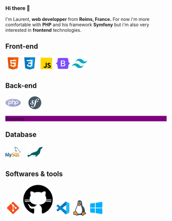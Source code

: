 ### Hi there 👋

I'm Laurent, **web developper** from **Reims, France.** For now i'm more comfortable with **PHP** and his framework **Symfony** but i'm also very interested in **frontend** technologies.

## Front-end
![HTML5](https://github.com/Laurent-Finana/Laurent-Finana/blob/main/img/icons8-html-48.png)
![CSS3](https://github.com/Laurent-Finana/Laurent-Finana/blob/main/img/icons8-css-48.png)
![JavaScript](https://github.com/Laurent-Finana/Laurent-Finana/blob/main/img/icons8-javascript-48.png)
![Bootstrap](https://github.com/Laurent-Finana/Laurent-Finana/blob/main/img/icons8-bootstrap-48.png)
![Tailwind CSS](https://github.com/Laurent-Finana/Laurent-Finana/blob/main/img/icons8-tailwind-css-48.png)

## Back-end

![PHP](https://github.com/Laurent-Finana/Laurent-Finana/blob/main/img/icons8-php-48.png) &nbsp; &nbsp;
![Symfony](https://github.com/Laurent-Finana/Laurent-Finana/blob/main/img/icons8-symfony-48.png) 
<div style="background-color: purple">Insomnia</div>

## Database
![MySQL](https://github.com/Laurent-Finana/Laurent-Finana/blob/main/img/icons8-mysql-an-open-source-relational-database-management-system-48.png) &nbsp; &nbsp;
![MariaDB](https://github.com/Laurent-Finana/Laurent-Finana/blob/main/img/icons8-mariadb-48.png)

## Softwares & tools
![Git](https://github.com/Laurent-Finana/Laurent-Finana/blob/main/img/icons8-git-48.png)
![GitHub](https://github.com/Laurent-Finana/Laurent-Finana/blob/main/img/icons8-github.svg)
![VSCode](https://github.com/Laurent-Finana/Laurent-Finana/blob/main/img/icons8-visual-studio-code-48.png)
![Linux](https://github.com/Laurent-Finana/Laurent-Finana/blob/main/img/icons8-linux-48.png)
![Windows](https://github.com/Laurent-Finana/Laurent-Finana/blob/main/img/icons8-windows-48.png)
